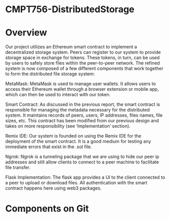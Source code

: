 # CMPT756-DistributedStorage

# Overview
Our project utilizes an Ethereum smart contract to implement a decentralized storage system. Peers can register to our system to provide storage space in exchange for tokens. These tokens, in turn, can be used by users to safely store files within the peer-to-peer network. The refined system is now composed of a few different components that work together to form the distributed file storage system:

MetaMask: MetaMask is used to manage user wallets. It allows users to access their Ethereum wallet through a browser extension or mobile app, which can then be used to interact with our token.

Smart Contract: As discussed in the previous report, the smart contract is responsible for managing the metadata necessary for the distributed system. It maintains records of peers, users, IP addresses, files names, file sizes, etc. This contract has been modified from our 
previous design and takes on more responsibility (see ‘Implementation’ section). 

Remix IDE: Our system is founded on using the Remix IDE for the deployment of the smart contract. It is a good medium for testing any immediate errors that exist in the .sol file. 

Ngrok: Ngrok is a tunneling package that we are using to hide our peer ip addresses and still allow clients to connect to a peer machine to facilitate file transfer. 

Flask Implementation: The flask app provides a UI to the client connected to a peer to upload or download files. All authentication with the smart contract happens here using web3 packages. 

# Components on Git
